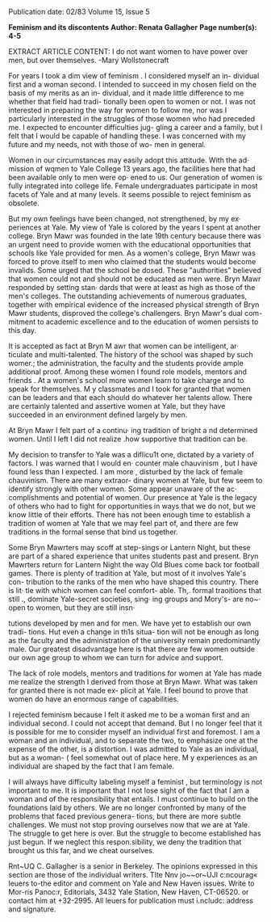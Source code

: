 Publication date: 02/83
Volume 15, Issue 5

**Feminism and its discontents**
**Author: Renata Gallagher**
**Page number(s): 4-5**

EXTRACT ARTICLE CONTENT:
I do not want women to have power over 
men, but over themselves. 
-Mary Wollstonecraft 

For years I took a dim view of 
feminism . I considered myself an in-
dividual first and a woman second. I 
intended to succeed in my chosen field 
on the basis of my merits as an in-
dividual, and it made little difference 
to me whether that field had tradi-
tionally been open to women or not. I 
was not interested in preparing the 
way for women to follow me, nor was I 
particularly interested in the struggles 
of those women who had preceded me. 
I expected to encounter difficulties jug-
gling a career and a family, but I felt 
that I would be capable of handling 
these. I was concerned with my future 
and my needs, not with those of wo-
men in general. 

Women in our circumstances may 
easily adopt this attitude. With the ad· 
mission of wqmen to Yale College 13 
years ago, the facilities here that had 
been available only to men were op· 
ened to us. Our generation of women 
is fully integrated into college life. 
Female undergraduates participate in 
most facets of Yale and at many levels. 
It seems possible to reject feminism as 
obsolete. 

But my own feelings have been 
changed, not strengthened, by my ex· 
periences at Yale. My view of Yale is 
colored by the years I spent at another 
college. Bryn Mawr was founded in 
the late 19th century because there was 
an urgent need to provide women with 
the educational opportunities that 
schools like Yale provided for men. As 
a women's college, Bryn Mawr was 
forced to prove itself to men who 
claimed that the students would 
become invalids. Some urged that the 
school be dosed. These "authorities" 
believed that women could not and 
should not be educated as men were. 
Bryn Mawr responded by setting stan· 
dards that were at least as high as those 
of the men's colleges. The outstanding 
achievements of numerous graduates, 
together with empirical evidence of the 
increased physical strength of Bryn 
Mawr students, disproved the college's 
challengers. Bryn Mawr's dual com-
mitment to academic excellence and to 
the education of women persists to this 
day. 

It is accepted as fact at Bryn M awr 
that women can be intelligent, ar· 
ticulate and multi-talented. The 
history of the school was shaped by 
such womer.; 
the administration, 
the faculty and the students provide 
ample additional proof. Among these 
women I found role models, mentors 
and friends . At a women's school more 
women learn to take charge and to 
speak for themselves. M y classmates 
and I took for granted that women can 
be leaders and that each should do 
whatever her talents allow. There are 
certainly talented and assertive women 
at Yale, but they have succeeded in an 
environment defined largely by men. 

At Bryn Mawr I felt part of a continu· 
ing tradition of bright a nd determined 
women. Until I left I did not realize 
.how supportive that tradition can be. 

My decision to transfer to Yale was a 
diflicu1t one, dictated by a variety of 
factors. I was warned that I would en· 
counter male chauvinism , but I have 
found less than I expected. I am more ,
disturbed by the 
lack 
of female 
chauvinism. There are many extraor-
dinary women at Yale, but few seem to 
identify strongly with other women. 
Some appear unaware of the ac· 
complishments and potential of 
women. Our presence at Yale is the 
legacy of others who had to fight for 
opportunities in ways that we do not, 
but we know little of their efforts. There 
has not been enough time to establish a 
tradition of women at Yale that we 
may feel part of, and there are few 
traditions in the formal sense that bind 
us together. 

Some Bryn Mawrters may scoff at 
step-sings or Lantern Night, but these 
are part of a shared experience that 
unites students past and present. Bryn 
Mawrters return for Lantern Night the 
way Old Blues come back tor football 
games. There is plenty of tradition at 
Yale, but most of it involves Yale's con-
tribution to the ranks of the men who 
have shaped this country. There is lit· 
tle with which women can feel comfort-
able. Th,. formal traoitions that still ., 
dominate Yale-secret societies, sing· 
ing groups and 
Mory's- are 
no~· 
open to women, but they are still insn·


tutions developed by men and for men. 
We have yet to establish our own tradi-
tions. Hut even a change in th1s situa-
tion will not be enough as long as the 
faculty and the administration of the 
university remain 
predominantly 
male. Our greatest disadvantage here 
is that there are few women outside our 
own age group to whom we can turn 
for advice and support. 

The lack of role models, mentors 
and traditions for women at Yale has 
made me realize the strength I derived 
from those at Bryn Mawr. What was 
taken for granted there is not made ex-
plicit at Yale. I feel bound to prove that 
women do have an enormous range of 
capabilities. 

I 
rejected feminism 
because I felt it asked me to be a 
woman first and an individual second. 
I could not accept that demand. But I 
no longer feel that it is possible for me 
to consider myself an individual first 
and foremost. I am a woman and an 
individual, and to separate the two, to 
emphasize one at the expense of the 
other, is a distortion. I was admitted to 
Yale as an individual, but as a woman-
( feel somewhat out of place here. M y 
experiences 
as an 
individual are 
shaped by the fact that I am female. 

I will always have difficulty labeling 
myself a feminist , but terminology is 
not important to me. It is important 
that I not lose sight of the fact that I am 
a woman and of the responsibility that 
entails. I must continue to build on the 
foundations laid by others. We are no 
longer confronted by many of the 
problems that faced previous genera-
tions, but there are more subtle 
challenges. We must not stop proving 
ourselves now that we are at Yale. The 
struggle to get here is over. But the 
struggle to become established has just 
begun. If we neglect this respon.sibility, 
we deny the tradition that brought us 
this far, and we cheat ourselves. 

Rnt~UQ C. Gallagher is a senior in Berkeley. 
The opinions expressed in this section are 
those of the individual writers. Tlte Nnv jo~~or~UJI 
c:ncourag« leuers to-the editor and comment 
on Yale and New Haven issues. Write to 
Mor-ris Panoc:r, Editorials, 3432 Yale Station, 
New Haven, CT-06520. or contact him at 
+32-2995. All leuers for publication must 
i.ncludc: address and signature.